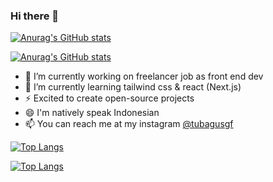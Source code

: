 ### Hi there 👋

[![Anurag's GitHub stats](https://github-readme-stats.vercel.app/api?username=evans292)](https://github.com/anuraghazra/github-readme-stats)

[![Anurag's GitHub stats](https://github-readme-stats.vercel.app/api?username=tubagusgf)](https://github.com/anuraghazra/github-readme-stats)

- 🔭 I’m currently working on freelancer job as front end dev
- 🌱 I’m currently learning tailwind css & react (Next.js)
- ⚡ Excited to create open-source projects
- 😄 I'm natively speak Indonesian
- 📫 You can reach me at my instagram [@tubagusgf](https://www.instagram.com/tubagusgf/)

[![Top Langs](https://github-readme-stats.vercel.app/api/top-langs/?username=evans292&layout=compact)](https://github.com/anuraghazra/github-readme-stats)

[![Top Langs](https://github-readme-stats.vercel.app/api/top-langs/?username=tubagusgf&layout=compact)](https://github.com/anuraghazra/github-readme-stats)

